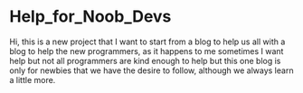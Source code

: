 # Help_for_Noob_Devs
Hi, this is a new project that I want to start from a blog to help us all with a blog to help the new programmers, as it happens to me sometimes I want help but not all programmers are kind enough to help but this one blog is only for newbies that we have the desire to follow, although we always learn a little more.

